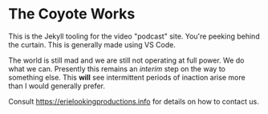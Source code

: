 The Coyote Works
=================

This is the Jekyll tooling for the video "podcast" site.  You're peeking behind the curtain.  This is generally made using VS Code.

The world is still mad and we are still not operating at full power.  We do what we can.  Presently this remains an *interim* step on the way to something else.  This **will** see intermittent periods of inaction arise more than I would generally prefer.

Consult <https://erielookingproductions.info> for details on how to contact us.
